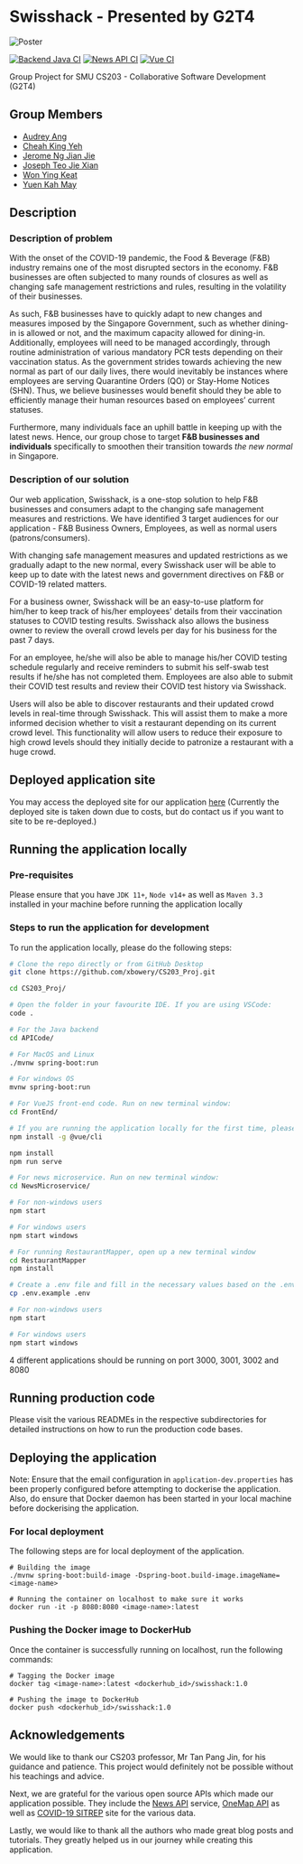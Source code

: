 # Swisshack - Presented by G2T4

![Poster](https://user-images.githubusercontent.com/69230356/141650414-5cf1979d-ec6e-4a8a-ac87-74636b8287a8.png)

[![Backend Java CI](https://github.com/xbowery/CS203_Proj/actions/workflows/apiCode_CI.yml/badge.svg)](https://github.com/xbowery/CS203_Proj/actions/workflows/apiCode_CI.yml)
[![News API CI](https://github.com/xbowery/CS203_Proj/actions/workflows/news_CI.yml/badge.svg)](https://github.com/xbowery/CS203_Proj/actions/workflows/news_CI.yml)
[![Vue CI](https://github.com/xbowery/CS203_Proj/actions/workflows/vue_ci.yml/badge.svg)](https://github.com/xbowery/CS203_Proj/actions/workflows/vue_ci.yml)

Group Project for SMU CS203 - Collaborative Software Development (G2T4)

## Group Members

- [Audrey Ang](https://github.com/audreyangg)
- [Cheah King Yeh](https://github.com/xbowery)
- [Jerome Ng Jian Jie](https://github.com/RandomBoiBoi)
- [Joseph Teo Jie Xian](https://github.com/josephishwite)
- [Won Ying Keat](https://github.com/wonyk)
- [Yuen Kah May](https://github.com/yuenkm40)

## Description

### Description of problem

With the onset of the COVID-19 pandemic, the Food & Beverage (F&B) industry remains one of the most disrupted sectors in the economy. F&B businesses are often subjected to many rounds of closures as well as changing safe management restrictions and rules, resulting in the volatility of their businesses.
 
As such, F&B businesses have to quickly adapt to new changes and measures imposed by the Singapore Government, such as whether dining-in is allowed or not, and the maximum capacity allowed for dining-in. Additionally, employees will need to be managed accordingly, through routine administration of various mandatory PCR tests depending on their vaccination status. As the government strides towards achieving the new normal as part of our daily lives, there would inevitably be instances where employees are serving Quarantine Orders (QO) or Stay-Home Notices (SHN). Thus, we believe businesses would benefit should they be able to efficiently manage their human resources based on employees’ current statuses. 

Furthermore, many individuals face an uphill battle in keeping up with the latest news. Hence, our group chose to target **F&B businesses and individuals** specifically to smoothen their transition towards _the new normal_ in Singapore.

### Description of our solution

Our web application, Swisshack, is a one-stop solution to help F&B businesses and consumers adapt to the changing safe management measures and restrictions. We have identified 3 target audiences for our application - F&B Business Owners, Employees, as well as normal users (patrons/consumers).

With changing safe management measures and updated restrictions as we gradually adapt to the new normal, every Swisshack user will be able to keep up to date with the latest news and government directives on F&B or COVID-19 related matters. 

For a business owner, Swisshack will be an easy-to-use platform for him/her to keep track of his/her employees' details from their vaccination statuses to COVID testing results. Swisshack also allows the business owner to review the overall crowd levels per day for his business for the past 7 days.

For an employee, he/she will also be able to manage his/her COVID testing schedule regularly and receive reminders to submit his self-swab test results if he/she has not completed them. Employees are also able to submit their COVID test results and review their COVID test history via Swisshack. 

Users will also be able to discover restaurants and their updated crowd levels in real-time through Swisshack. This will assist them to make a more informed decision whether to visit a restaurant depending on its current crowd level. This functionality will allow users to reduce their exposure to high crowd levels should they initially decide to patronize a restaurant with a huge crowd.

## Deployed application site

You may access the deployed site for our application [here](https://happy-stone-0f3668c00.azurestaticapps.net) (Currently the deployed site is taken down due to costs, but do contact us if you want to site to be re-deployed.)

## Running the application locally

### Pre-requisites

Please ensure that you have `JDK 11+`, `Node v14+` as well as `Maven 3.3` installed in your machine before running the application locally

### Steps to run the application for development

To run the application locally, please do the following steps:

```bash
# Clone the repo directly or from GitHub Desktop
git clone https://github.com/xbowery/CS203_Proj.git

cd CS203_Proj/

# Open the folder in your favourite IDE. If you are using VSCode:
code .

# For the Java backend
cd APICode/

# For MacOS and Linux
./mvnw spring-boot:run 

# For windows OS
mvnw spring-boot:run

# For VueJS front-end code. Run on new terminal window:
cd FrontEnd/

# If you are running the application locally for the first time, please run the following command first:
npm install -g @vue/cli

npm install
npm run serve

# For news microservice. Run on new terminal window:
cd NewsMicroservice/

# For non-windows users
npm start 

# For windows users
npm start windows

# For running RestaurantMapper, open up a new terminal window
cd RestaurantMapper
npm install

# Create a .env file and fill in the necessary values based on the .env.example file
cp .env.example .env

# For non-windows users
npm start 

# For windows users
npm start windows
```

4 different applications should be running on port 3000, 3001, 3002 and 8080

## Running production code

Please visit the various READMEs in the respective subdirectories for detailed instructions on how to run the production code bases.

## Deploying the application

Note: Ensure that the email configuration in `application-dev.properties` has been properly configured before attempting to dockerise the application. Also, do ensure that Docker daemon has been started in your local machine before dockerising the application.

### For local deployment

The following steps are for local deployment of the application.

```
# Building the image
./mvnw spring-boot:build-image -Dspring-boot.build-image.imageName=<image-name>

# Running the container on localhost to make sure it works
docker run -it -p 8080:8080 <image-name>:latest
```

### Pushing the Docker image to DockerHub

Once the container is successfully running on localhost, run the following commands:

```
# Tagging the Docker image
docker tag <image-name>:latest <dockerhub_id>/swisshack:1.0

# Pushing the image to DockerHub
docker push <dockerhub_id>/swisshack:1.0
```

## Acknowledgements

We would like to thank our CS203 professor, Mr Tan Pang Jin, for his guidance and patience. This project would definitely not be possible without his teachings and advice.

Next, we are grateful for the various open source APIs which made our application possible. They include the [News API](https://newsapi.org/) service, [OneMap API](https://www.onemap.gov.sg/docs/) as well as [COVID-19 SITREP](https://covidsitrep.moh.gov.sg/) site for the various data.

Lastly, we would like to thank all the authors who made great blog posts and tutorials. They greatly helped us in our journey while creating this application.

